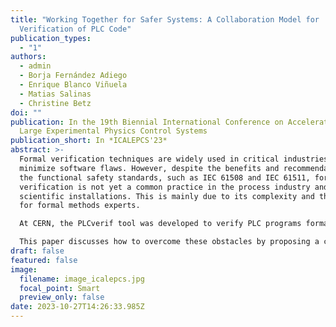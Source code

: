 ```yaml
---
title: "Working Together for Safer Systems: A Collaboration Model for
  Verification of PLC Code"
publication_types:
  - "1"
authors:
  - admin
  - Borja Fernández Adiego
  - Enrique Blanco Viñuela
  - Matias Salinas
  - Christine Betz
doi: ""
publication: In the 19th Biennial International Conference on Accelerator and
  Large Experimental Physics Control Systems
publication_short: In *ICALEPCS'23*
abstract: >-
  Formal verification techniques are widely used in critical industries to
  minimize software flaws. However, despite the benefits and recommendations of
  the functional safety standards, such as IEC 61508 and IEC 61511, formal
  verification is not yet a common practice in the process industry and large
  scientific installations. This is mainly due to its complexity and the need
  for formal methods experts. 

  At CERN, the PLCverif tool was developed to verify PLC programs formally. Although PLCverif hides most of the complexity of using formal methods and removes barriers to formally verifying PLC programs, engineers trying to verify their developments still encounter different obstacles. These challenges include the formalization of program specifications or the creation of formal models.

  This paper discusses how to overcome these obstacles by proposing a collaboration model that effectively allows the verification of critical PLC programs and promotes knowledge transfer between organizations. By providing a simpler and more accessible way to carry out formal verification, tools like PLCverif can play a crucial role in achieving this goal. The collaboration model splits the specification, development, and verification tasks between organizations. This approach is illustrated through a case study between GSI and CERN.
draft: false
featured: false
image:
  filename: image_icalepcs.jpg
  focal_point: Smart
  preview_only: false
date: 2023-10-27T14:26:33.985Z
---
```

